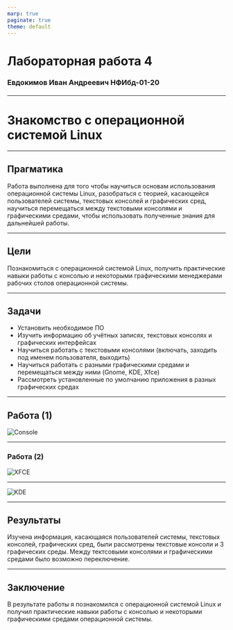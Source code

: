 ```yaml
---
marp: true
paginate: true
theme: default
---
```



# Лабораторная работа 4 

### Евдокимов Иван Андреевич НФИбд-01-20

####

---

# Знакомство с операционной системой Linux

---

## Прагматика

Работа выполнена для того чтобы научиться основам использования операционной системы Linux, разобраться с теорией, касающейся пользователей системы, текстовых консолей и графических сред, научиться перемещаться между текстовыми консолями и графическими средами, чтобы использовать полученные знания для дальнейшей работы.

---

## Цели

Познакомиться с операционной системой Linux, получить практические навыки работы с консолью и некоторыми графическими менеджерами рабочих столов операционной системы.

---

## Задачи

- Установить необходимое ПО
- Изучить информацию об учётных записях, текстовых консолях и графических интерфейсах
- Научиться работать с текстовыми консолями (включать, заходить под именем пользователя, выходить)
- Научиться работать с разными графическими средами и перемещаться между ними (Gnome, KDE, Xfce)
- Рассмотреть установленные по умолчанию приложения в разных графических средах


---

## Работа (1)

![Console](y3.png)

---

### Работа (2)

![XFCE](y.png)

---

![KDE](y7.png)

---

## Результаты

Изучена информация, касающаяся пользователей системы, текстовых консолей, графических сред, были рассмотрены текстовые консоли и 3 графических среды. Между тектсовыми консолями и графическими средами было возможно переключение. 

---


## Заключение

В результате работы я познакомился с операционной системой Linux и получил практические навыки работы с консолью и некоторыми графическими средами операционной системы.